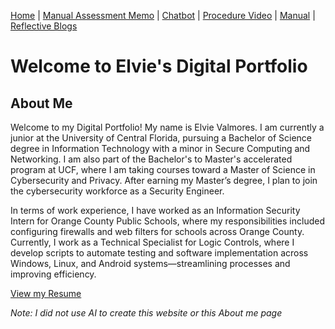 [Home](index.md) | [Manual Assessment Memo](manual_assessment_memo.md) | [Chatbot](chatbot.md) | [Procedure Video](procedure_video.md) | [Manual](manual.md) | [Reflective Blogs](reflective_blogs.md) 

# Welcome to Elvie's Digital Portfolio 

## About Me 
Welcome to my Digital Portfolio! My name is Elvie Valmores. I am currently a junior at the University of Central Florida, pursuing a Bachelor of Science degree in Information Technology with a minor in Secure Computing and Networking. I am also part of the Bachelor's to Master's accelerated program at UCF, where I am taking courses toward a Master of Science in Cybersecurity and Privacy. After earning my Master’s degree, I plan to join the cybersecurity workforce as a Security Engineer.

In terms of work experience, I have worked as an Information Security Intern for Orange County Public Schools, where my responsibilities included configuring firewalls and web filters for schools across Orange County. Currently, I work as a Technical Specialist for Logic Controls, where I develop scripts to automate testing and software implementation across Windows, Linux, and Android systems—streamlining processes and improving efficiency.

[View my Resume](Elvie_Valmores_Resume.pdf)


*Note: I did not use AI to create this website or this About me page*
